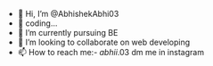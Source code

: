 - 👋 Hi, I’m @AbhishekAbhi03
- 👀 coding...
- 🌱 I’m currently pursuing BE
- 💞️ I’m looking to collaborate on web developing
- 📫 How to reach me:- _abhii_.03 dm me in instagram

<!---
AbhishekAbhi03/AbhishekAbhi03 is a ✨ special ✨ repository because its `README.md` (this file) appears on your GitHub profile.
You can click the Preview link to take a look at your changes.
--->
